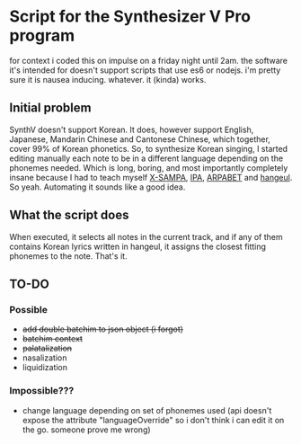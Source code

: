 # Script for the Synthesizer V Pro program

for context i coded this on impulse on a friday night until 2am. the software it's intended for doesn't support scripts that use es6 or nodejs. i'm pretty sure it is nausea inducing. whatever. it (kinda) works.

## Initial problem

SynthV doesn't support Korean. It does, however support English, Japanese, Mandarin Chinese and Cantonese Chinese, which together, cover 99% of Korean phonetics. So, to synthesize Korean singing, I started editing manually each note to be in a different language depending on the phonemes needed. Which is long, boring, and most importantly completely insane because I had to teach myself [X-SAMPA](https://en.wikipedia.org/wiki/X-SAMPA), [IPA](https://en.wikipedia.org/wiki/International_Phonetic_Alphabet), [ARPABET](https://en.wikipedia.org/wiki/ARPABET) and [hangeul](https://en.wikipedia.org/wiki/Hangul). So yeah. Automating it sounds like a good idea.

## What the script does

When executed, it selects all notes in the current track, and if any of them contains Korean lyrics written in hangeul, it assigns the closest fitting phonemes to the note. That's it.

## TO-DO

### Possible

- ~~add double batchim to json object (i forgot)~~
- ~~batchim context~~
- ~~palatalization~~
- nasalization
- liquidization

### Impossible???

- change language depending on set of phonemes used (api doesn't expose the attribute "languageOverride" so i don't think i can edit it on the go. someone prove me wrong)
